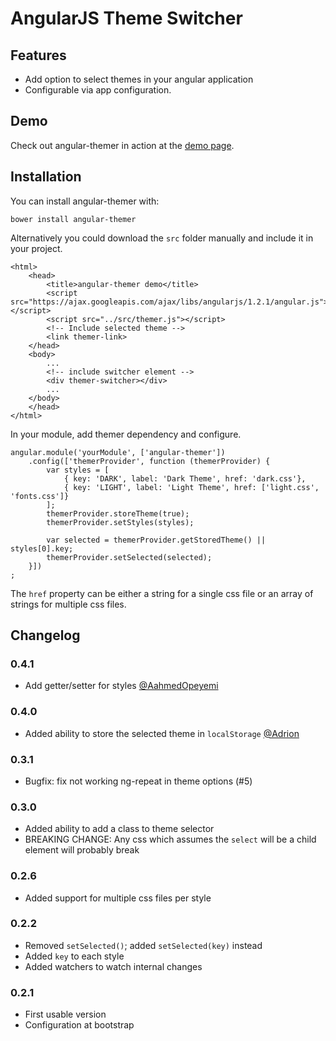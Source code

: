 # AngularJS Theme Switcher

## Features

* Add option to select themes in your angular application
* Configurable via app configuration.

## Demo

Check out angular-themer in action at the <a href="http://fdomig.github.io/angular-themer">demo page</a>.

## Installation

You can install angular-themer with:

`bower install angular-themer`

Alternatively you could download the `src` folder manually and include it in your project.

````
<html>
	<head>
	    <title>angular-themer demo</title>
    	<script src="https://ajax.googleapis.com/ajax/libs/angularjs/1.2.1/angular.js"></script>
    	<script src="../src/themer.js"></script>
    	<!-- Include selected theme -->
    	<link themer-link>
	</head>
	<body>
		...
		<!-- include switcher element -->
    	<div themer-switcher></div>
		...
	</body>
	</head>
</html>
````
In your module, add themer dependency and configure.

````
angular.module('yourModule', ['angular-themer'])
	.config(['themerProvider', function (themerProvider) {
		var styles = [
			{ key: 'DARK', label: 'Dark Theme', href: 'dark.css'},
			{ key: 'LIGHT', label: 'Light Theme', href: ['light.css', 'fonts.css']}
		];
		themerProvider.storeTheme(true);
		themerProvider.setStyles(styles);

		var selected = themerProvider.getStoredTheme() || styles[0].key;
		themerProvider.setSelected(selected);
	}])
;
````

The `href` property can be either a string for a single css file or an array of strings for
multiple css files.

## Changelog

### 0.4.1

* Add getter/setter for styles [@AahmedOpeyemi](https://github.com/ahmedOpeyemi)

### 0.4.0

* Added ability to store the selected theme in `localStorage` [@Adrion](https://github.com/Adrion)

### 0.3.1

* Bugfix: fix not working ng-repeat in theme options (#5)

### 0.3.0

* Added ability to add a class to theme selector
* BREAKING CHANGE: Any css which assumes the `select` will be a child element will probably break

### 0.2.6

* Added support for multiple css files per style

### 0.2.2

* Removed `setSelected()`; added `setSelected(key)` instead
* Added `key` to each style
* Added watchers to watch internal changes

### 0.2.1

* First usable version
* Configuration at bootstrap